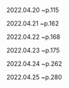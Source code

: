 2022.04.20
~p.115

2022.04.21
~p.162

2022.04.22
~p.168

2022.04.23
~p.175

2022.04.24
~p.262

2022.04.25
~p.280